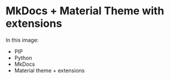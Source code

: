 # MkDocs + Material Theme with extensions

In this image:
* PIP
* Python
* MkDocs
* Material theme + extensions

